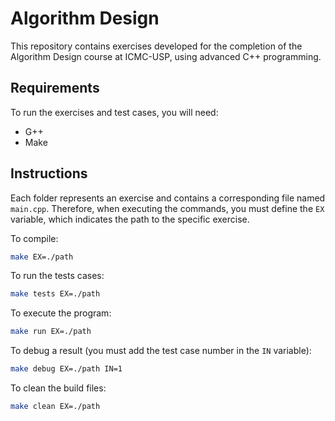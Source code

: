 # Algorithm Design

This repository contains exercises developed for the completion of the Algorithm Design course at ICMC-USP, using advanced C++ programming.

## Requirements

To run the exercises and test cases, you will need:

- G++
- Make

## Instructions

Each folder represents an exercise and contains a corresponding file named `main.cpp`. Therefore, when executing the commands, you must define the `EX` variable, which indicates the path to the specific exercise.

To compile:

```sh
make EX=./path
```

To run the tests cases:

```sh
make tests EX=./path
```

To execute the program:

```sh
make run EX=./path
```

To debug a result (you must add the test case number in the `IN` variable):

```sh
make debug EX=./path IN=1
```

To clean the build files:

```sh
make clean EX=./path
```
